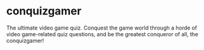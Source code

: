 # conquizgamer
The ultimate video game quiz. Conquest the game world through a horde of video game-related quiz questions, and be the greatest conqueror of all, the conquizgamer!
